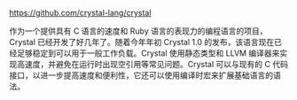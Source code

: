 https://github.com/crystal-lang/crystal

作为一个提供具有 C 语言的速度和 Ruby 语言的表现力的编程语言的项目，Crystal 已经开发了好几年了。随着今年年初 Crystal 1.0 的发布，该语言现在已经足够稳定到可以用于一般工作负载。Crystal 使用静态类型和 LLVM 编译器来实现高速度，并避免在运行时出现空引用等常见问题。Crystal 可以与现有的 C 代码接口，以进一步提高速度和便利性，它还可以使用编译时宏来扩展基础语言的语法。